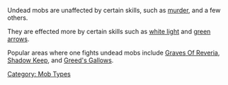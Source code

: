Undead mobs are unaffected by certain skills, such as
[murder](murder "wikilink"), and a few others.

They are effected more by certain skills such as [white
light](White_Light.md "wikilink") and [green
arrows](Green_Arrow.md "wikilink").

Popular areas where one fights undead mobs include [Graves Of
Reveria](:Category:Graves_Of_Reveria.md "wikilink"), [Shadow
Keep](:Category:Shadow_Keep.md "wikilink"), and [Greed's
Gallows](:Category:Greed's_Gallows.md "wikilink").

[Category: Mob Types](Category:_Mob_Types "wikilink")
